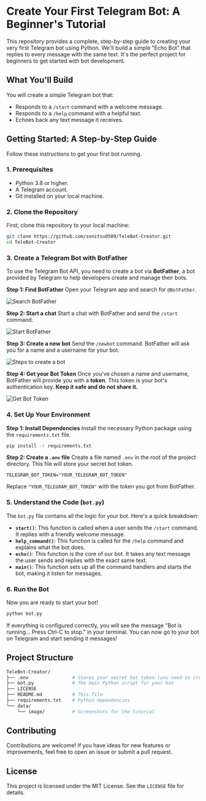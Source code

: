 # Create Your First Telegram Bot: A Beginner's Tutorial

This repository provides a complete, step-by-step guide to creating your very first Telegram bot using Python. We'll build a simple "Echo Bot" that replies to every message with the same text. It's the perfect project for beginners to get started with bot development.

## What You'll Build

You will create a simple Telegram bot that:
- Responds to a `/start` command with a welcome message.
- Responds to a `/help` command with a helpful text.
- Echoes back any text message it receives.

## Getting Started: A Step-by-Step Guide

Follow these instructions to get your first bot running.

### 1. Prerequisites

- Python 3.8 or higher.
- A Telegram account.
- Git installed on your local machine.

### 2. Clone the Repository

First, clone this repository to your local machine:

```bash
git clone https://github.com/zenitsu0509/TeleBot-Creator.git
cd TeleBot-Creator
```

### 3. Create a Telegram Bot with BotFather

To use the Telegram Bot API, you need to create a bot via **BotFather**, a bot provided by Telegram to help developers create and manage their bots.

**Step 1: Find BotFather**
Open your Telegram app and search for `@BotFather`.

![Search BotFather](data/image/search_botfather.jpg)

**Step 2: Start a chat**
Start a chat with BotFather and send the `/start` command.

![Start BotFather](data/image/start_botfath.jpg)

**Step 3: Create a new bot**
Send the `/newbot` command. BotFather will ask you for a name and a username for your bot.

![Steps to create a bot](data/image/step_to_Create_bot.jpg)

**Step 4: Get your Bot Token**
Once you've chosen a name and username, BotFather will provide you with a **token**. This token is your bot's authentication key. **Keep it safe and do not share it.**

![Get Bot Token](data/image/create_bot_name.jpg)

### 4. Set Up Your Environment

**Step 1: Install Dependencies**
Install the necessary Python package using the `requirements.txt` file.

```bash
pip install -r requirements.txt
```

**Step 2: Create a `.env` file**
Create a file named `.env` in the root of the project directory. This file will store your secret bot token.

```
TELEGRAM_BOT_TOKEN="YOUR_TELEGRAM_BOT_TOKEN"
```

Replace `"YOUR_TELEGRAM_BOT_TOKEN"` with the token you got from BotFather.

### 5. Understand the Code (`bot.py`)

The `bot.py` file contains all the logic for your bot. Here's a quick breakdown:
- **`start()`**: This function is called when a user sends the `/start` command. It replies with a friendly welcome message.
- **`help_command()`**: This function is called for the `/help` command and explains what the bot does.
- **`echo()`**: This function is the core of our bot. It takes any text message the user sends and replies with the exact same text.
- **`main()`**: This function sets up all the command handlers and starts the bot, making it listen for messages.

### 6. Run the Bot

Now you are ready to start your bot!

```bash
python bot.py
```

If everything is configured correctly, you will see the message "Bot is running... Press Ctrl-C to stop." in your terminal. You can now go to your bot on Telegram and start sending it messages!

## Project Structure

```bash
TeleBot-Creator/
├── .env                # Stores your secret bot token (you need to create this)
├── bot.py              # The main Python script for your bot
├── LICENSE
├── README.md           # This file
├── requirements.txt    # Python dependencies
└── data/
    └── image/          # Screenshots for the tutorial
```

## Contributing

Contributions are welcome! If you have ideas for new features or improvements, feel free to open an issue or submit a pull request.

## License

This project is licensed under the MIT License. See the `LICENSE` file for details.
